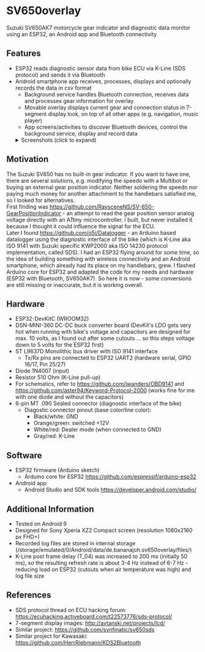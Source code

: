 # SV650overlay
Suzuki SV650AK7 motorcycle gear indicator and diagnostic data monitor using an ESP32, an Android app and Bluetooth connectivity

## Features
* ESP32 reads diagnostic sensor data from bike ECU via K-Line (SDS protocol) and sends it via Bluetooth
* Android smartphone app receives, processes, displays and optionally records the data in csv format
  * Background service handles Bluetooth connection, receives data and processes gear information for overlay
  * Movable overlay displays current gear and connection status in 7-segment display look, on top of all other apps (e.g. navigation, music player)
  * App screens/activities to discover Bluetooth devices, control the background service, display and record data
  <details><summary>Screenshots (click to expand)</summary>
   <img src="doc/screenshots/Screenshot_Neutral.png" width="30%"></img>
   <img src="doc/screenshots/Screenshot_1stGear.png" width="30%"></img>
  </details>

## Motivation
The Suzuki SV650 has no built-in gear indicator. If you want to have one, there are several solutions, e.g. modifying the speedo with a Multibot or buying an external gear position indicator. Neither soldering the speedo nor paying much money for another attachment to the handlebars satisfied me, so I looked for alternatives.  
First finding was https://github.com/RaysceneNS/SV-650-GearPositionIndicator - an attempt to read the gear position sensor analog voltage directly with an ATtiny microcontroller. I built, but never installed it because I thought it could influence the signal for the ECU.  
Later I found https://github.com/o5i/Datalogger - an Arduino based datalogger using the diagnostic interface of the bike (which is K-Line aka ISO 9141 with Suzuki specific KWP2000 aka ISO 14230 protocol implementation, called SDS). I had an ESP32 flying around for some time, so the idea of building something with wireless connectivity and an Android smartphone, which already had its place on my handlebars, grew. I flashed Arduino core for ESP32 and adapted the code for my needs and hardware (ESP32 with Bluetooth, SV650AK7).
So here it is now - some conversions are still missing or inaccurate, but it is working overall.

## Hardware
* ESP32-DevKitC (WROOM32)
* DSN-MINI-360 DC-DC buck converter board (DevKit's LDO gets very hot when running with bike's voltage and capacitors are designed for max. 10 volts, as I found out after some cutouts ... so this steps voltage down to 5 volts for the ESP32 first)
* ST L9637D Monolithic bus driver with ISO 9141 interface
  * Tx/Rx pins are connected to ESP32 UART2 (hardware serial, GPIO 16/17, Pin 25/27)
* Diode 1N4007 (input)
* Resistor 510 Ohm (K-Line pull-up)
* For schematics, refer to https://github.com/iwanders/OBD9141 and https://github.com/aster94/Keyword-Protocol-2000 (works fine for me with one diode and without the capacitors)
* 6-pin MT .090 Sealed connector (diagnostic interface of the bike)
  * Diagostic connector pinout (base color/line color):
    * Black/white: GND
    * Orange/green: switched +12V
    * White/red: Dealer mode (when connected to GND)
    * Gray/red: K-Line

## Software
* ESP32 firmware (Arduino sketch)
  * Arduino core for ESP32 https://github.com/espressif/arduino-esp32
* Android app
  * Android Studio and SDK tools https://developer.android.com/studio/

## Additional Information
* Tested on Android 9
* Designed for Sony Xperia XZ2 Compact screen (resolution 1080x2160 px FHD+)
* Recorded log files are stored in internal storage (/storage/emulated/0/Android/data/de.bananajoh.sv650overlay/files/)
* K-Line post frame delay (T_04) was increased to 200 ms (initially 50 ms), so the resulting refresh rate is about 3-4 Hz instead of 6-7 Hz - reducing load on ESP32 (cutouts when air temperature was high) and log file size

## References
* SDS protocol thread on ECU hacking forum: https://ecuhacking.activeboard.com/t22573776/sds-protocol/
* 7-segment display images: http://avtanski.net/projects/lcd/
* Similar project: https://github.com/synfinatic/sv650sds
* Similar project for Kawasaki: https://github.com/HerrRiebmann/KDS2Bluetooth
